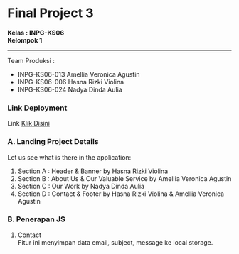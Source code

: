 # Final Project 3
**Kelas : INPG-KS06** <br>
**Kelompok 1** <hr>
Team Produksi :
* INPG-KS06-013 Amellia Veronica Agustin
* INPG-KS06-006 Hasna Rizki Violina
* INPG-KS06-024 Nadya Dinda Aulia

### Link Deployment
Link [Klik Disini](https://kel1-project3.netlify.app/)
### A. Landing Project Details
Let us see what is there in the application:
1. Section A : Header & Banner by Hasna Rizki Violina
2. Section B : About Us & Our Valuable Service by Amellia Veronica Agustin 
3. Section C : Our Work by Nadya Dinda Aulia
4. Section D : Contact & Footer by Hasna Rizki Violina & Amellia Veronica Agustin

### B. Penerapan JS
1. Contact
<br>Fitur ini menyimpan data email, subject, message ke local storage.


